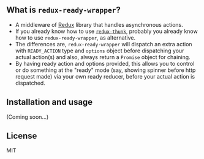 ## What is `redux-ready-wrapper`?
- A middleware of [Redux](http://redux.js.org/docs/introduction/) library that handles asynchronous actions.
- If you already know how to use [`redux-thunk`](https://github.com/gaearon/redux-thunk), probably you already know how to use `redux-ready-wrapper`, as alternative.
- The differences are, `redux-ready-wrapper` will dispatch an extra action with `READY_ACTION` type and `options` object before dispatching your actual action(s) and also, always return a `Promise` object for chaining.
- By having ready action and options provided, this allows you to control or do something at the "ready" mode (say, showing spinner before http request made) via your own ready reducer, before your actual action is dispatched.

## Installation and usage
(Coming soon...)

## License
MIT
